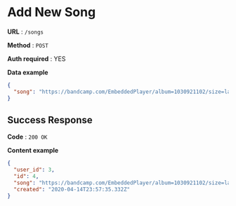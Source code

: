 # Add New Song

**URL** : `/songs`

**Method** : `POST`

**Auth required** : YES

**Data example**

```json
{
  "song": "https://bandcamp.com/EmbeddedPlayer/album=1030921102/size=large/bgcol=ffffff/linkcol=0687f5/tracklist=false/transparent=true/"
}
```

## Success Response

**Code** : `200 OK`

**Content example**

```json
{
  "user_id": 3,
  "id": 4,
  "song": "https://bandcamp.com/EmbeddedPlayer/album=1030921102/size=large/bgcol=ffffff/linkcol=0687f5/tracklist=false/transparent=true/",
  "created": "2020-04-14T23:57:35.332Z"
}
```
